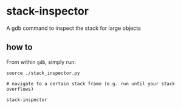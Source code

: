 # stack-inspector

A gdb command to inspect the stack for large objects

## how to

From within `gdb`, simply run:
```gdb
source ./stack_inspector.py

# navigate to a certain stack frame (e.g. run until your stack overflows)

stack-inspector
```

